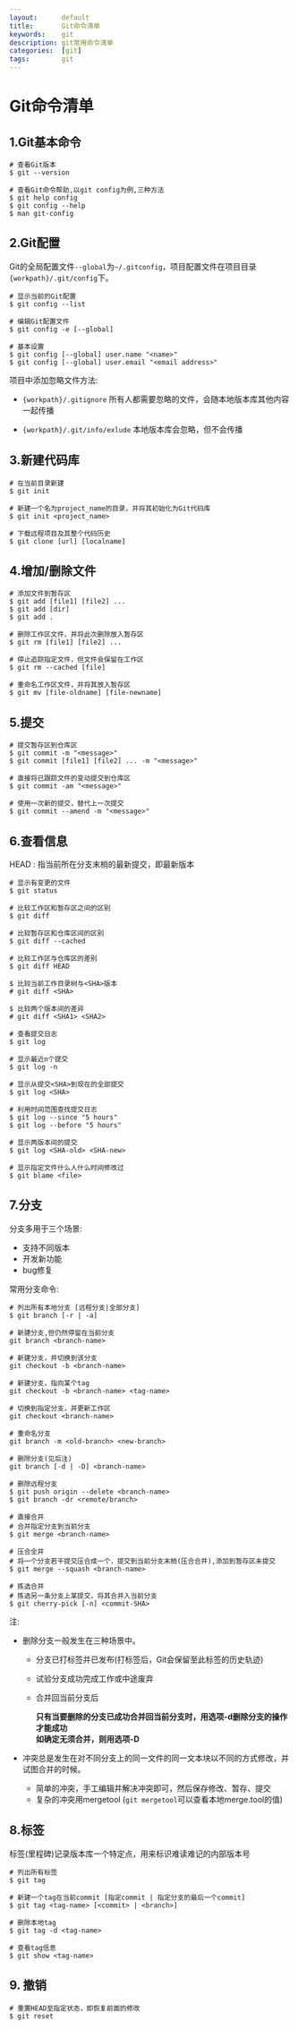 ```yaml
---
layout:      default
title:       Git命令清单 
keywords:    git
description: git常用命令清单
categories:  [git]
tags:        git
---
```


# Git命令清单

## 1.Git基本命令

    # 查看Git版本
    $ git --version

    # 查看Git命令帮助,以git config为例,三种方法
    $ git help config
    $ git config --help
    $ man git-config

## 2.Git配置

Git的全局配置文件`--global`为`~/.gitconfig`，项目配置文件在项目目录`{workpath}/.git/config`下。

    # 显示当前的Git配置 
    $ git config --list

    # 编辑Git配置文件
    $ git config -e [--global]

    # 基本设置
    $ git config [--global] user.name "<name>"
    $ git config [--global] user.email "<email address>"
    
项目中添加忽略文件方法:

+ `{workpath}/.gitignore` 所有人都需要忽略的文件，会随本地版本库其他内容一起传播 

+ `{workpath}/.git/info/exlude` 本地版本库会忽略，但不会传播

## 3.新建代码库

    # 在当前目录新建
    $ git init

    # 新建一个名为project_name的目录，并将其初始化为Git代码库
    $ git init <project_name>

    # 下载远程项目及其整个代码历史
    $ git clone [url] [localname]

## 4.增加/删除文件

    # 添加文件到暂存区
    $ git add [file1] [file2] ...
    $ git add [dir]
    $ git add .

    # 删除工作区文件，并将此次删除放入暂存区
    $ git rm [file1] [file2] ...

    # 停止追踪指定文件，但文件会保留在工作区
    $ git rm --cached [file]    

    # 重命名工作区文件，并将其放入暂存区
    $ git mv [file-oldname] [file-newname]

## 5.提交

    # 提交暂存区到仓库区
    $ git commit -m "<message>"
    $ git commit [file1] [file2] ... -m "<message>"

    # 直接将已跟踪文件的变动提交到仓库区 
    $ git commit -am "<message>"

    # 使用一次新的提交，替代上一次提交
    $ git commit --amend -m "<message>"

## 6.查看信息    

HEAD : 指当前所在分支末梢的最新提交，即最新版本

    # 显示有变更的文件
    $ git status 

    # 比较工作区和暂存区之间的区别
    $ git diff

    # 比较暂存区和仓库区间的区别
    $ git diff --cached

    # 比较工作区与仓库区的差别
    $ git diff HEAD

    $ 比较当前工作目录树与<SHA>版本
    # git diff <SHA>

    $ 比较两个版本间的差异
    # git diff <SHA1> <SHA2>

    # 查看提交日志
    $ git log 

    # 显示最近n个提交
    $ git log -n

    # 显示从提交<SHA>到现在的全部提交 
    $ git log <SHA>

    # 利用时间范围查找提交日志
    $ git log --since "5 hours"
    $ git log --before "5 hours"

    # 显示两版本间的提交
    $ git log <SHA-old> <SHA-new>

    # 显示指定文件什么人什么时间修改过
    $ git blame <file>

## 7.分支

分支多用于三个场景:

+ 支持不同版本
+ 开发新功能
+ bug修复

常用分支命令:

    # 列出所有本地分支 [远程分支|全部分支]
    $ git branch [-r | -a]

    # 新建分支,但仍然停留在当前分支
    git branch <branch-name> 

    # 新建分支，并切换到该分支
    git checkout -b <branch-name> 

    # 新建分支，指向某个tag
    git checkout -b <branch-name> <tag-name>

    # 切换到指定分支，并更新工作区
    git checkout <branch-name>

    # 重命名分支 
    git branch -m <old-branch> <new-branch>

    # 删除分支(见后注)
    git branch [-d | -D] <branch-name>

    # 删除远程分支
    $ git push origin --delete <branch-name>
    $ git branch -dr <remote/branch>

    # 直接合并
    # 合并指定分支到当前分支
    $ git merge <branch-name>

    # 压合全并
    # 将一个分支若干提交压合成一个，提交到当前分支末梢(压合合并),添加到暂存区未提交
    $ git merge --squash <branch-name> 
    
    # 拣选合并
    # 拣选另一条分支上某提交，将其合并入当前分支
    $ git cherry-pick [-n] <commit-SHA>

注:

+ 删除分支一般发生在三种场景中。

  + 分支已打标签并已发布(打标签后，Git会保留至此标签的历史轨迹)
  + 试验分支成功完成工作或中途废弃
  + 合并回当前分支后

    **只有当要删除的分支已成功合并回当前分支时，用选项-d删除分支的操作才能成功**  
    **如确定无须合并，则用选项-D**  

+ 冲突总是发生在对不同分支上的同一文件的同一文本块以不同的方式修改，并试图合并的时候。

  + 简单的冲突，手工编辑并解决冲突即可，然后保存修改、暂存、提交
  + 复杂的冲突用mergetool (`git mergetool`可以查看本地merge.tool的值)

## 8.标签

标签(里程碑)记录版本库一个特定点，用来标识难读难记的内部版本号

    # 列出所有标签
    $ git tag 

    # 新建一个tag在当前commit [指定commit | 指定分支的最后一个commit]
    $ git tag <tag-name> [<commit> | <branch>]

    # 删除本地tag
    $ git tag -d <tag-name>

    # 查看tag信息
    $ git show <tag-name>

## 9. 撤销

    # 重置HEAD至指定状态，即恢复前面的修改
    $ git reset

